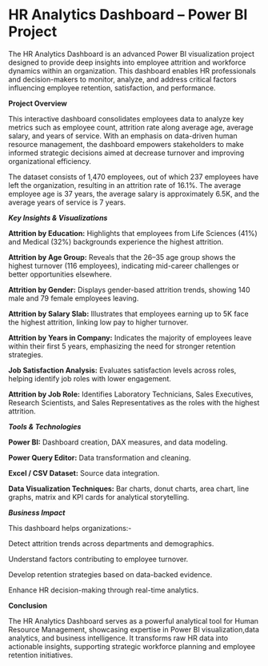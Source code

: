 # HR Analytics Dashboard – Power BI Project

The HR Analytics Dashboard is an advanced Power BI visualization project designed to provide deep insights into employee attrition and workforce dynamics within an organization. This dashboard enables HR professionals and decision-makers to monitor, analyze, and address critical factors influencing employee retention, satisfaction, and performance.

**Project Overview**

This interactive dashboard consolidates employees data to analyze key metrics such as employee count, attrition rate along average age, average salary, and years of service. With an emphasis on data-driven human resource management, the dashboard empowers stakeholders to make informed strategic decisions aimed at decrease  turnover and improving organizational efficiency.

The dataset consists of 1,470 employees, out of which 237 employees have left the organization, resulting in an attrition rate of 16.1%. The average employee age is 37 years, the average salary is approximately 6.5K, and the average years of service is 7 years.

***Key Insights & Visualizations***

**Attrition by Education:** Highlights that employees from Life Sciences (41%) and Medical (32%) backgrounds experience the highest attrition.

**Attrition by Age Group:** Reveals that the 26–35 age group shows the highest turnover (116 employees), indicating mid-career challenges or better opportunities elsewhere.

**Attrition by Gender:** Displays gender-based attrition trends, showing 140 male and 79 female employees leaving.

**Attrition by Salary Slab:** Illustrates that employees earning up to 5K face the highest attrition, linking low pay to higher turnover.

**Attrition by Years in Company:** Indicates the majority of employees leave within their first 5 years, emphasizing the need for stronger retention strategies.

**Job Satisfaction Analysis:** Evaluates satisfaction levels across roles, helping identify job roles with lower engagement.

**Attrition by Job Role:** Identifies Laboratory Technicians, Sales Executives, Research Scientists, and Sales Representatives as the roles with the highest attrition.

***Tools & Technologies***

**Power BI:** Dashboard creation, DAX measures, and data modeling.

**Power Query Editor:** Data transformation and cleaning.

**Excel / CSV Dataset:** Source data integration.

**Data Visualization Techniques:** Bar charts, donut charts, area chart, line graphs, matrix and KPI cards for analytical storytelling.

***Business Impact***

This dashboard helps organizations:-

Detect attrition trends across departments and demographics.

Understand factors contributing to employee turnover.

Develop retention strategies based on data-backed evidence.

Enhance HR decision-making through real-time analytics.

**Conclusion**

The HR Analytics Dashboard serves as a powerful analytical tool for Human Resource Management, showcasing expertise in Power BI visualization,data analytics, and business intelligence. It transforms raw HR data into actionable insights, supporting strategic workforce planning and employee retention initiatives.
